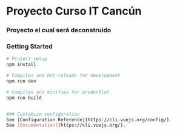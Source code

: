 # Proyecto Curso IT Cancún
### Proyecto el cual será deconstruido


### Getting Started
```sh
# Project setup
npm install

# Compiles and hot-reloads for development
npm run dev

# Compiles and minifies for production
npm run build


### Customize configuration
See [Configuration Reference](https://cli.vuejs.org/config/).
See [Documentation](https://cli.vuejs.org/).